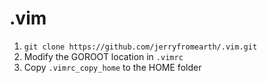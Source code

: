 .vim
====
1. `git clone https://github.com/jerryfromearth/.vim.git`
2. Modify the GOROOT location in `.vimrc`
3. Copy `.vimrc_copy_home` to the HOME folder